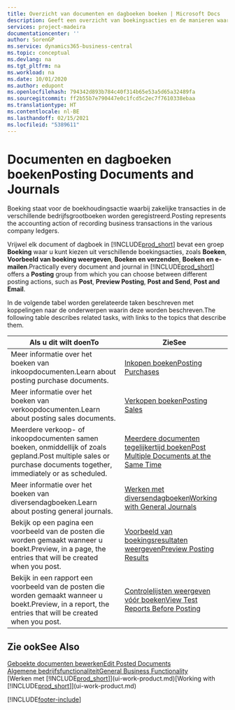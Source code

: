 ```yaml
---
title: Overzicht van documenten en dagboeken boeken | Microsoft Docs
description: Geeft een overzicht van boekingsacties en de manieren waarop u documenten en dagboeken kunt boeken.
services: project-madeira
documentationcenter: ''
author: SorenGP
ms.service: dynamics365-business-central
ms.topic: conceptual
ms.devlang: na
ms.tgt_pltfrm: na
ms.workload: na
ms.date: 10/01/2020
ms.author: edupont
ms.openlocfilehash: 794342d893b784c40f314b65e53a5d65a32489fa
ms.sourcegitcommit: ff2b55b7e790447e0c1fcd5c2ec7f7610338ebaa
ms.translationtype: HT
ms.contentlocale: nl-BE
ms.lasthandoff: 02/15/2021
ms.locfileid: "5389611"
---
```

# <a name="posting-documents-and-journals"></a><span data-ttu-id="18ab5-103">Documenten en dagboeken boeken</span><span class="sxs-lookup"><span data-stu-id="18ab5-103">Posting Documents and Journals</span></span>
<span data-ttu-id="18ab5-104">Boeking staat voor de boekhoudingsactie waarbij zakelijke transacties in de verschillende bedrijfsgrootboeken worden geregistreerd.</span><span class="sxs-lookup"><span data-stu-id="18ab5-104">Posting represents the accounting action of recording business transactions in the various company ledgers.</span></span>

<span data-ttu-id="18ab5-105">Vrijwel elk document of dagboek in [!INCLUDE[prod_short](includes/prod_short.md)] bevat een groep **Boeking** waar u kunt kiezen uit verschillende boekingsacties, zoals **Boeken**, **Voorbeeld van boeking weergeven**, **Boeken en verzenden**, **Boeken en e-mailen**.</span><span class="sxs-lookup"><span data-stu-id="18ab5-105">Practically every document and journal in [!INCLUDE[prod_short](includes/prod_short.md)] offers a **Posting** group from which you can choose between different posting actions, such as **Post**, **Preview Posting**, **Post and Send**, **Post and Email**.</span></span>

<span data-ttu-id="18ab5-106">In de volgende tabel worden gerelateerde taken beschreven met koppelingen naar de onderwerpen waarin deze worden beschreven.</span><span class="sxs-lookup"><span data-stu-id="18ab5-106">The following table describes related tasks, with links to the topics that describe them.</span></span>

| <span data-ttu-id="18ab5-107">Als u dit wilt doen</span><span class="sxs-lookup"><span data-stu-id="18ab5-107">To</span></span> | <span data-ttu-id="18ab5-108">Zie</span><span class="sxs-lookup"><span data-stu-id="18ab5-108">See</span></span> |
| --- | --- |
| <span data-ttu-id="18ab5-109">Meer informatie over het boeken van inkoopdocumenten.</span><span class="sxs-lookup"><span data-stu-id="18ab5-109">Learn about posting purchase documents.</span></span> |[<span data-ttu-id="18ab5-110">Inkopen boeken</span><span class="sxs-lookup"><span data-stu-id="18ab5-110">Posting Purchases</span></span>](ui-post-purchases.md) |
| <span data-ttu-id="18ab5-111">Meer informatie over het boeken van verkoopdocumenten.</span><span class="sxs-lookup"><span data-stu-id="18ab5-111">Learn about posting sales documents.</span></span> |[<span data-ttu-id="18ab5-112">Verkopen boeken</span><span class="sxs-lookup"><span data-stu-id="18ab5-112">Posting Sales</span></span>](ui-post-sales.md) |
| <span data-ttu-id="18ab5-113">Meerdere verkoop- of inkoopdocumenten samen boeken, onmiddellijk of zoals gepland.</span><span class="sxs-lookup"><span data-stu-id="18ab5-113">Post multiple sales or purchase documents together, immediately or as scheduled.</span></span>|[<span data-ttu-id="18ab5-114">Meerdere documenten tegelijkertijd boeken</span><span class="sxs-lookup"><span data-stu-id="18ab5-114">Post Multiple Documents at the Same Time</span></span>](ui-batch-posting.md)|
| <span data-ttu-id="18ab5-115">Meer informatie over het boeken van diversendagboeken.</span><span class="sxs-lookup"><span data-stu-id="18ab5-115">Learn about posting general journals.</span></span> |[<span data-ttu-id="18ab5-116">Werken met diversendagboeken</span><span class="sxs-lookup"><span data-stu-id="18ab5-116">Working with General Journals</span></span>](ui-work-general-journals.md) |
| <span data-ttu-id="18ab5-117">Bekijk op een pagina een voorbeeld van de posten die worden gemaakt wanneer u boekt.</span><span class="sxs-lookup"><span data-stu-id="18ab5-117">Preview, in a page, the entries that will be created when you post.</span></span> |[<span data-ttu-id="18ab5-118">Voorbeeld van boekingsresultaten weergeven</span><span class="sxs-lookup"><span data-stu-id="18ab5-118">Preview Posting Results</span></span>](ui-how-preview-post-results.md) |
| <span data-ttu-id="18ab5-119">Bekijk in een rapport een voorbeeld van de posten die worden gemaakt wanneer u boekt.</span><span class="sxs-lookup"><span data-stu-id="18ab5-119">Preview, in a report, the entries that will be created when you post.</span></span> |[<span data-ttu-id="18ab5-120">Controlelijsten weergeven vóór boeken</span><span class="sxs-lookup"><span data-stu-id="18ab5-120">View Test Reports Before Posting</span></span>](ui-how-view-test-reports-posting.md) |

## <a name="see-also"></a><span data-ttu-id="18ab5-121">Zie ook</span><span class="sxs-lookup"><span data-stu-id="18ab5-121">See Also</span></span>
[<span data-ttu-id="18ab5-122">Geboekte documenten bewerken</span><span class="sxs-lookup"><span data-stu-id="18ab5-122">Edit Posted Documents</span></span>](across-edit-posted-document.md)  
[<span data-ttu-id="18ab5-123">Algemene bedrijfsfunctionaliteit</span><span class="sxs-lookup"><span data-stu-id="18ab5-123">General Business Functionality</span></span>](ui-across-business-areas.md)  
<span data-ttu-id="18ab5-124">[Werken met [!INCLUDE[prod_short](includes/prod_short.md)]](ui-work-product.md)</span><span class="sxs-lookup"><span data-stu-id="18ab5-124">[Working with [!INCLUDE[prod_short](includes/prod_short.md)]](ui-work-product.md)</span></span>


[!INCLUDE[footer-include](includes/footer-banner.md)]
